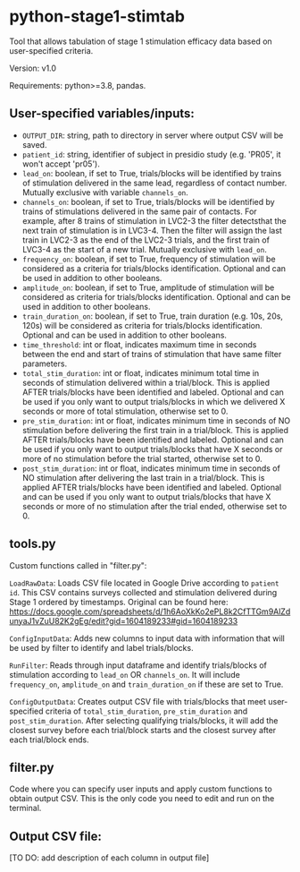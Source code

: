 # python-stage1-stimtab
Tool that allows tabulation of stage 1 stimulation efficacy data based on user-specified criteria.

Version: v1.0

Requirements: python>=3.8, pandas.

## User-specified variables/inputs:

* `OUTPUT_DIR`: string, path to directory in server where output CSV will be saved.
* `patient_id`: string, identifier of subject in presidio study (e.g. 'PR05', it won't accept 'pr05').
* `lead_on`: boolean, if set to True, trials/blocks will be identified by trains of stimulation delivered in the same lead, regardless of contact number. Mutually exclusive with variable `channels_on`.
* `channels_on`: boolean, if set to True, trials/blocks will be identified by trains of stimulations delivered in the same pair of contacts. For example, after 8 trains of stimulation in LVC2-3 the filter detectsthat the next train of stimulation is in LVC3-4. Then the filter will assign the last train in LVC2-3 as the end of the LVC2-3 trials, and the first train of LVC3-4 as the start of a new trial. Mutually exclusive with `lead_on`.
* `frequency_on`: boolean, if set to True, frequency of stimulation will be considered as a criteria for trials/blocks identification. Optional and can be used in addition to other booleans. 
* `amplitude_on`: boolean, if set to True, amplitude of stimulation will be considered as criteria for trials/blocks identification. Optional and can be used in addition to other booleans.
* `train_duration_on`: boolean, if set to True, train duration (e.g. 10s, 20s, 120s) will be considered as criteria for trials/blocks identification. Optional and can be used in addition to other booleans. 
* `time_threshold`: int or float, indicates maximum time in seconds between the end and start of trains of stimulation that have same filter parameters. 
* `total_stim_duration`: int or float, indicates minimum total time in seconds of stimulation delivered within a trial/block. This is applied AFTER trials/blocks have been identified and labeled. Optional and can be used if you only want to output trials/blocks in which we delivered X seconds or more of total stimulation, otherwise set to 0.
* `pre_stim_duration`: int or float, indicates minimum time in seconds of NO stimulation before delivering the first train in a trial/block. This is applied AFTER trials/blocks have been identified and labeled. Optional and can be used if you only want to output trials/blocks that have X seconds or more of no stimulation before the trial started, otherwise set to 0.  
* `post_stim_duration`: int or float, indicates minimum time in seconds of NO stimulation after delivering the last train in a trial/block. This is applied AFTER trials/blocks have been identified and labeled. Optional and can be used if you only want to output trials/blocks that have X seconds or more of no stimulation after the trial ended, otherwise set to 0.

     
## tools.py
Custom functions called in "filter.py":

`LoadRawData`: Loads CSV file located in Google Drive according to `patient id`. This CSV contains surveys collected and stimulation delivered during Stage 1 ordered by timestamps. Original can be found here: https://docs.google.com/spreadsheets/d/1h6AoXkKo2ePL8k2CfTTGm9AlZdunyaJ1vZuU82K2gEg/edit?gid=1604189233#gid=1604189233 

`ConfigInputData`: Adds new columns to input data with information that will be used by filter to identify and label trials/blocks.  

`RunFilter`: Reads through input dataframe and identify trials/blocks of stimulation according to `lead_on` OR `channels_on`. It will include `frequency_on`, `amplitude_on` and `train_duration_on` if these are set to True.   

`ConfigOutputData`: Creates output CSV file with trials/blocks that meet user-specified criteria of `total_stim_duration`, `pre_stim_duration` and `post_stim_duration`. After selecting qualifying trials/blocks, it will add the closest survey before each trial/block starts and the closest survey after each trial/block ends.  

## filter.py
Code where you can specify user inputs and apply custom functions to obtain output CSV. This is the only code you need to edit and run on the terminal.

## Output CSV file:
[TO DO: add description of each column in output file]  
